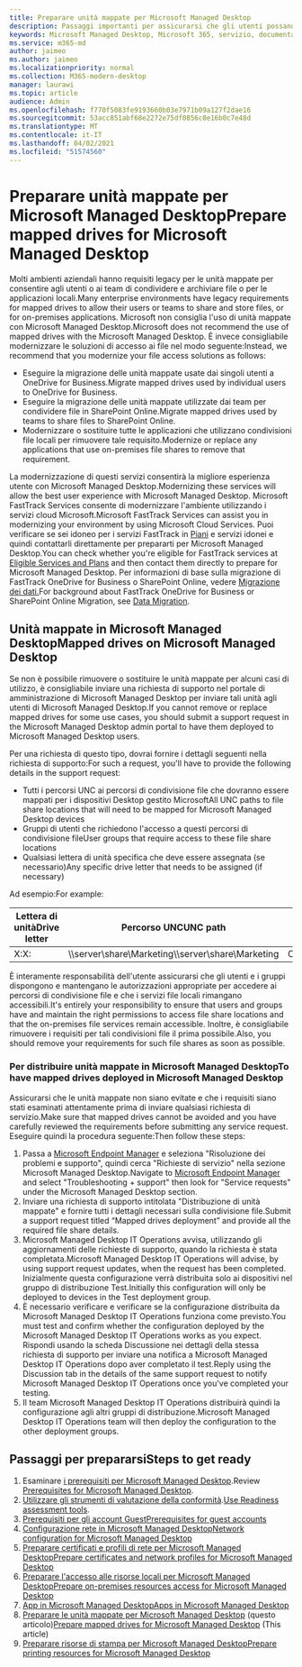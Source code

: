 ```yaml
---
title: Preparare unità mappate per Microsoft Managed Desktop
description: Passaggi importanti per assicurarsi che gli utenti possano accedere ai dati nelle unità mappate
keywords: Microsoft Managed Desktop, Microsoft 365, servizio, documentazione
ms.service: m365-md
author: jaimeo
ms.author: jaimeo
ms.localizationpriority: normal
ms.collection: M365-modern-desktop
manager: laurawi
ms.topic: article
audience: Admin
ms.openlocfilehash: f770f5083fe9193660b03e7971b09a127f2dae16
ms.sourcegitcommit: 53acc851abf68e2272e75df0856c0e16b0c7e48d
ms.translationtype: MT
ms.contentlocale: it-IT
ms.lasthandoff: 04/02/2021
ms.locfileid: "51574560"
---
```

#  <a name="prepare-mapped-drives-for-microsoft-managed-desktop"></a><span data-ttu-id="d2770-104">Preparare unità mappate per Microsoft Managed Desktop</span><span class="sxs-lookup"><span data-stu-id="d2770-104">Prepare mapped drives for Microsoft Managed Desktop</span></span>

<span data-ttu-id="d2770-105">Molti ambienti aziendali hanno requisiti legacy per le unità mappate per consentire agli utenti o ai team di condividere e archiviare file o per le applicazioni locali.</span><span class="sxs-lookup"><span data-stu-id="d2770-105">Many enterprise environments have legacy requirements for mapped drives to allow their users or teams to share and store files, or for on-premises applications.</span></span> <span data-ttu-id="d2770-106">Microsoft non consiglia l'uso di unità mappate con Microsoft Managed Desktop.</span><span class="sxs-lookup"><span data-stu-id="d2770-106">Microsoft does not recommend the use of mapped drives with the Microsoft Managed Desktop.</span></span> <span data-ttu-id="d2770-107">È invece consigliabile modernizzare le soluzioni di accesso ai file nel modo seguente:</span><span class="sxs-lookup"><span data-stu-id="d2770-107">Instead, we recommend that you modernize your file access solutions as follows:</span></span>
  
- <span data-ttu-id="d2770-108">Eseguire la migrazione delle unità mappate usate dai singoli utenti a OneDrive for Business.</span><span class="sxs-lookup"><span data-stu-id="d2770-108">Migrate mapped drives used by individual users to OneDrive for Business.</span></span> 
- <span data-ttu-id="d2770-109">Eseguire la migrazione delle unità mappate utilizzate dai team per condividere file in SharePoint Online.</span><span class="sxs-lookup"><span data-stu-id="d2770-109">Migrate mapped drives used by teams to share files to SharePoint Online.</span></span> 
- <span data-ttu-id="d2770-110">Modernizzare o sostituire tutte le applicazioni che utilizzano condivisioni file locali per rimuovere tale requisito.</span><span class="sxs-lookup"><span data-stu-id="d2770-110">Modernize or replace any applications that use on-premises file shares to remove that requirement.</span></span>
  
<span data-ttu-id="d2770-111">La modernizzazione di questi servizi consentirà la migliore esperienza utente con Microsoft Managed Desktop.</span><span class="sxs-lookup"><span data-stu-id="d2770-111">Modernizing these services will allow the best user experience with Microsoft Managed Desktop.</span></span> <span data-ttu-id="d2770-112">Microsoft FastTrack Services consente di modernizzare l'ambiente utilizzando i servizi cloud Microsoft.</span><span class="sxs-lookup"><span data-stu-id="d2770-112">Microsoft FastTrack Services can assist you in modernizing your environment by using Microsoft Cloud Services.</span></span> <span data-ttu-id="d2770-113">Puoi verificare se sei idoneo per i servizi FastTrack in [Piani](/fasttrack/m365-eligible-services-and-plans) e servizi idonei e quindi contattarli direttamente per prepararti per Microsoft Managed Desktop.</span><span class="sxs-lookup"><span data-stu-id="d2770-113">You can check whether you're eligible for FastTrack services at [Eligible Services and Plans](/fasttrack/m365-eligible-services-and-plans) and then contact them directly to prepare for Microsoft Managed Desktop.</span></span> <span data-ttu-id="d2770-114">Per informazioni di base sulla migrazione di FastTrack OneDrive for Business o SharePoint Online, vedere [Migrazione dei dati.](/fasttrack/o365-data-migration)</span><span class="sxs-lookup"><span data-stu-id="d2770-114">For background about FastTrack OneDrive for Business or SharePoint Online Migration, see [Data Migration](/fasttrack/o365-data-migration).</span></span>

## <a name="mapped-drives-on-microsoft-managed-desktop"></a><span data-ttu-id="d2770-115">Unità mappate in Microsoft Managed Desktop</span><span class="sxs-lookup"><span data-stu-id="d2770-115">Mapped drives on Microsoft Managed Desktop</span></span>
 
<span data-ttu-id="d2770-116">Se non è possibile rimuovere o sostituire le unità mappate per alcuni casi di utilizzo, è consigliabile inviare una richiesta di supporto nel portale di amministrazione di Microsoft Managed Desktop per inviare tali unità agli utenti di Microsoft Managed Desktop.</span><span class="sxs-lookup"><span data-stu-id="d2770-116">If you cannot remove or replace mapped drives for some use cases, you should submit a support request in the Microsoft Managed Desktop admin portal to have them deployed to Microsoft Managed Desktop users.</span></span>
    
<span data-ttu-id="d2770-117">Per una richiesta di questo tipo, dovrai fornire i dettagli seguenti nella richiesta di supporto:</span><span class="sxs-lookup"><span data-stu-id="d2770-117">For such a request, you'll have to provide the following details in the support request:</span></span> 

- <span data-ttu-id="d2770-118">Tutti i percorsi UNC ai percorsi di condivisione file che dovranno essere mappati per i dispositivi Desktop gestito Microsoft</span><span class="sxs-lookup"><span data-stu-id="d2770-118">All UNC paths to file share locations that will need to be mapped for Microsoft Managed Desktop devices</span></span> 
- <span data-ttu-id="d2770-119">Gruppi di utenti che richiedono l'accesso a questi percorsi di condivisione file</span><span class="sxs-lookup"><span data-stu-id="d2770-119">User groups that require access to these file share locations</span></span> 
- <span data-ttu-id="d2770-120">Qualsiasi lettera di unità specifica che deve essere assegnata (se necessario)</span><span class="sxs-lookup"><span data-stu-id="d2770-120">Any specific drive letter that needs to be assigned (if necessary)</span></span>

<span data-ttu-id="d2770-121">Ad esempio:</span><span class="sxs-lookup"><span data-stu-id="d2770-121">For example:</span></span>

| <span data-ttu-id="d2770-122">Lettera di unità</span><span class="sxs-lookup"><span data-stu-id="d2770-122">Drive letter</span></span> | <span data-ttu-id="d2770-123">Percorso UNC</span><span class="sxs-lookup"><span data-stu-id="d2770-123">UNC path</span></span> | <span data-ttu-id="d2770-124">Gruppo utenti</span><span class="sxs-lookup"><span data-stu-id="d2770-124">User group</span></span> |
|--------------|----------|------------|
| <span data-ttu-id="d2770-125">X:</span><span class="sxs-lookup"><span data-stu-id="d2770-125">X:</span></span>  | <span data-ttu-id="d2770-126">\\\server\share\Marketing</span><span class="sxs-lookup"><span data-stu-id="d2770-126">\\\server\share\Marketing</span></span> | <span data-ttu-id="d2770-127">ContosoMarketing</span><span class="sxs-lookup"><span data-stu-id="d2770-127">ContosoMarketing</span></span> |

<span data-ttu-id="d2770-128">È interamente responsabilità dell'utente assicurarsi che gli utenti e i gruppi dispongono e mantengano le autorizzazioni appropriate per accedere ai percorsi di condivisione file e che i servizi file locali rimangano accessibili.</span><span class="sxs-lookup"><span data-stu-id="d2770-128">It's entirely your responsibility to ensure that users and groups have and maintain the right permissions to access file share locations and that the on-premises file services remain accessible.</span></span> <span data-ttu-id="d2770-129">Inoltre, è consigliabile rimuovere i requisiti per tali condivisioni file il prima possibile.</span><span class="sxs-lookup"><span data-stu-id="d2770-129">Also, you should remove your requirements for such file shares as soon as possible.</span></span>

### <a name="to-have-mapped-drives-deployed-in-microsoft-managed-desktop"></a><span data-ttu-id="d2770-130">Per distribuire unità mappate in Microsoft Managed Desktop</span><span class="sxs-lookup"><span data-stu-id="d2770-130">To have mapped drives deployed in Microsoft Managed Desktop</span></span>
 
<span data-ttu-id="d2770-131">Assicurarsi che le unità mappate non siano evitate e che i requisiti siano stati esaminati attentamente prima di inviare qualsiasi richiesta di servizio.</span><span class="sxs-lookup"><span data-stu-id="d2770-131">Make sure that mapped drives cannot be avoided and you have carefully reviewed the requirements before submitting any service request.</span></span> <span data-ttu-id="d2770-132">Eseguire quindi la procedura seguente:</span><span class="sxs-lookup"><span data-stu-id="d2770-132">Then follow these steps:</span></span>

1. <span data-ttu-id="d2770-133">Passa a [Microsoft Endpoint Manager](https://endpoint.microsoft.com/) e seleziona "Risoluzione dei problemi e supporto", quindi cerca "Richieste di servizio" nella sezione Microsoft Managed Desktop.</span><span class="sxs-lookup"><span data-stu-id="d2770-133">Navigate to [Microsoft Endpoint Manager](https://endpoint.microsoft.com/) and select "Troubleshooting + support" then look for "Service requests" under the Microsoft Managed Desktop section.</span></span>  
2. <span data-ttu-id="d2770-134">Inviare una richiesta di supporto intitolata "Distribuzione di unità mappate" e fornire tutti i dettagli necessari sulla condivisione file.</span><span class="sxs-lookup"><span data-stu-id="d2770-134">Submit a support request titled “Mapped drives deployment” and provide all the required file share details.</span></span>  
3. <span data-ttu-id="d2770-135">Microsoft Managed Desktop IT Operations avvisa, utilizzando gli aggiornamenti delle richieste di supporto, quando la richiesta è stata completata.</span><span class="sxs-lookup"><span data-stu-id="d2770-135">Microsoft Managed Desktop IT Operations will advise, by using support request updates, when the request has been completed.</span></span> <span data-ttu-id="d2770-136">Inizialmente questa configurazione verrà distribuita solo ai dispositivi nel gruppo di distribuzione Test.</span><span class="sxs-lookup"><span data-stu-id="d2770-136">Initially this configuration will only be deployed to devices in the Test deployment group.</span></span>  
4. <span data-ttu-id="d2770-137">È necessario verificare e verificare se la configurazione distribuita da Microsoft Managed Desktop IT Operations funziona come previsto.</span><span class="sxs-lookup"><span data-stu-id="d2770-137">You must test and confirm whether the configuration deployed by the Microsoft Managed Desktop IT Operations works as you expect.</span></span> <span data-ttu-id="d2770-138">Rispondi usando la scheda Discussione nei dettagli della stessa richiesta di supporto per inviare una notifica a Microsoft Managed Desktop IT Operations dopo aver completato il test.</span><span class="sxs-lookup"><span data-stu-id="d2770-138">Reply using the Discussion tab in the details of the same support request to notify Microsoft Managed Desktop IT Operations once you've completed your testing.</span></span>  
5. <span data-ttu-id="d2770-139">Il team Microsoft Managed Desktop IT Operations distribuirà quindi la configurazione agli altri gruppi di distribuzione.</span><span class="sxs-lookup"><span data-stu-id="d2770-139">Microsoft Managed Desktop IT Operations team will then deploy the configuration to the other deployment groups.</span></span> 

## <a name="steps-to-get-ready"></a><span data-ttu-id="d2770-140">Passaggi per prepararsi</span><span class="sxs-lookup"><span data-stu-id="d2770-140">Steps to get ready</span></span>

1. <span data-ttu-id="d2770-141">Esaminare [i prerequisiti per Microsoft Managed Desktop](prerequisites.md).</span><span class="sxs-lookup"><span data-stu-id="d2770-141">Review [Prerequisites for Microsoft Managed Desktop](prerequisites.md).</span></span>
2. <span data-ttu-id="d2770-142">[Utilizzare gli strumenti di valutazione della conformità](readiness-assessment-tool.md).</span><span class="sxs-lookup"><span data-stu-id="d2770-142">[Use Readiness assessment tools](readiness-assessment-tool.md).</span></span>
3. [<span data-ttu-id="d2770-143">Prerequisiti per gli account Guest</span><span class="sxs-lookup"><span data-stu-id="d2770-143">Prerequisites for guest accounts</span></span>](guest-accounts.md)
4. [<span data-ttu-id="d2770-144">Configurazione rete in Microsoft Managed Desktop</span><span class="sxs-lookup"><span data-stu-id="d2770-144">Network configuration for Microsoft Managed Desktop</span></span>](network.md)
5. [<span data-ttu-id="d2770-145">Preparare certificati e profili di rete per Microsoft Managed Desktop</span><span class="sxs-lookup"><span data-stu-id="d2770-145">Prepare certificates and network profiles for Microsoft Managed Desktop</span></span>](certs-wifi-lan.md)
6. [<span data-ttu-id="d2770-146">Preparare l'accesso alle risorse locali per Microsoft Managed Desktop</span><span class="sxs-lookup"><span data-stu-id="d2770-146">Prepare on-premises resources access for Microsoft Managed Desktop</span></span>](authentication.md)
7. [<span data-ttu-id="d2770-147">App in Microsoft Managed Desktop</span><span class="sxs-lookup"><span data-stu-id="d2770-147">Apps in Microsoft Managed Desktop</span></span>](apps.md)
8. <span data-ttu-id="d2770-148">[Preparare le unità mappate per Microsoft Managed Desktop](mapped-drives.md) (questo articolo)</span><span class="sxs-lookup"><span data-stu-id="d2770-148">[Prepare mapped drives for Microsoft Managed Desktop](mapped-drives.md) (This article)</span></span>
9. [<span data-ttu-id="d2770-149">Preparare risorse di stampa per Microsoft Managed Desktop</span><span class="sxs-lookup"><span data-stu-id="d2770-149">Prepare printing resources for Microsoft Managed Desktop</span></span>](printing.md)
